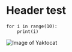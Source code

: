 # Header test

```
for i in range(10):
    print(i)
```

![Image of Yaktocat](https://octodex.github.com/images/yaktocat.png)
